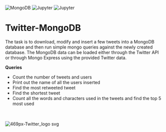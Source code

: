 <img alt="MongoDB" src="https://img.shields.io/badge/MongoDB-47A248?logo=MongoDB&logoColor=white&style=flat" /> <img alt="Jupyter" src="https://img.shields.io/badge/Jupyter-F37626?logo=Jupyter&logoColor=white&style=flat" /> <img alt="Jupyter" src="https://img.shields.io/badge/Docker-2496ED?logo=Docker&logoColor=white&style=flat" />

# Twitter-MongoDB
The task is to download, modify and insert a few tweets into a MongoDB database and then run simple mongo queries against the newly created database. The MongoDB data can be loaded either through the Twitter API or through Mongo Express using the provided Twitter data.

**Queries**

- Count the number of tweets and users
- Print out the name of all the users inserted
- Find the most retweeted tweet
- Find the shortest tweet
- Count all the words and characters used in the tweets and find the top 5 most used

\
\
![469px-Twitter_logo svg](https://user-images.githubusercontent.com/70657426/175520199-9583082f-ff72-435f-9b2b-bbae7c09b0f5.png)
